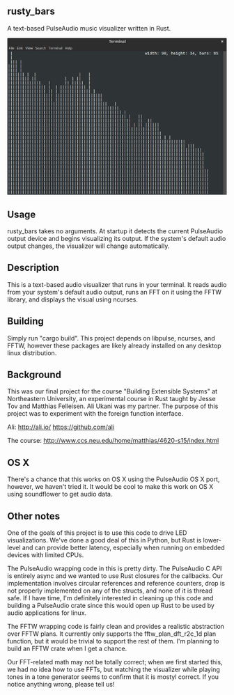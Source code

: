 rusty_bars
----------

A text-based PulseAudio music visualizer written in Rust.

![](https://raw.githubusercontent.com/PaulFurtado/rusty_bars/master/rusty_bars_screenshot.png)


Usage
-----
rusty_bars takes no arguments. At startup it detects the current PulseAudio
output device and begins visualizing its output. If the system's default
audio output changes, the visualizer will change automatically.

Description
------------
This is a text-based audio visualizer that runs in your terminal. It reads
audio from your system's default audio output, runs an FFT on it using the
FFTW library, and displays the visual using ncurses.

Building
--------
Simply run "cargo build". This project depends on libpulse, ncurses, and
FFTW, however these packages are likely already installed on any desktop
linux distribution.

Background
----------
This was our final project for the course "Building Extensible Systems" at
Northeastern University, an experimental course in Rust taught by Jesse Tov
and Matthias Felleisen. Ali Ukani was my partner. The purpose of this
project was to experiment with the foreign function interface.

Ali: http://ali.io/  https://github.com/ali

The course: http://www.ccs.neu.edu/home/matthias/4620-s15/index.html

OS X
----
There's a chance that this works on OS X using the PulseAudio OS X port,
however, we haven't tried it. It would be cool to make this work on OS X
using soundflower to get audio data.

Other notes
-----------
One of the goals of this project is to use this code to drive LED
visualizations. We've done a good deal of this in Python, but Rust is
lower-level and can provide better latency, especially when running on
embedded devices with limited CPUs.

The PulseAudio wrapping code in this is pretty dirty. The PulseAudio C API
is entirely async and we wanted to use Rust closures for the callbacks.
Our implementation involves circular references and reference counters,
drop is not properly implemented on any of the structs, and none of it is
thread safe. If I have time, I'm definitely interested in cleaning up this
code and building a PulseAudio crate since this would open up Rust to be
used by audio applications for linux.

The FFTW wrapping code is fairly clean and provides a realistic abstraction
over FFTW plans. It currently only supports the fftw_plan_dft_r2c_1d plan
function, but it would be trivial to support the rest of them. I'm planning
to build an FFTW crate when I get a chance.

Our FFT-related math may not be totally correct; when we first started this,
we had no idea how to use FFTs, but watching the visualizer while playing
tones in a tone generator seems to confirm that it is mostyl correct. If
you notice anything wrong, please tell us!
